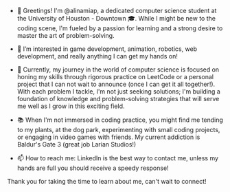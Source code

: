 - 👋 Greetings! I'm @alinamiap, a dedicated computer science student at the University of Houston - Downtown 🎓. While I might be new to the coding scene, I'm fueled by a passion for learning and a strong desire to master the art of problem-solving.
  
- 👀 I’m interested in game development, animation, robotics, web development, and really anything I can get my hands on!
  
- 🌱 Currently, my journey in the world of computer science is focused on honing my skills through rigorous practice on LeetCode or a personal project that I can not wait to announce (once I can get it all together!). With each problem I tackle, I'm not just seeking solutions; I'm building a foundation of knowledge and problem-solving strategies that will serve me well as I grow in this exciting field.
  
- 📚 When I'm not immersed in coding practice, you might find me tending to my plants, at the dog park, experimenting with small coding projects, or engaging in video games with friends. My current addiction is Baldur's Gate 3 (great job Larian Studios!)
  
- 📫 How to reach me: LinkedIn is the best way to contact me, unless my hands are full you should receive a speedy response!

Thank you for taking the time to learn about me, can't wait to connect!

<!---
alinamiap/alinamiap is a ✨ special ✨ repository because its `README.md` (this file) appears on your GitHub profile.
You can click the Preview link to take a look at your changes.
--->
